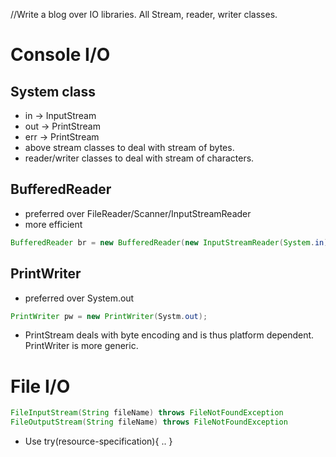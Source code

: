 //Write a blog over IO libraries. All Stream, reader, writer classes.
#  Console I/O
## System class
- in -> InputStream
- out -> PrintStream
- err -> PrintStream
- above stream classes to deal with stream of bytes.
- reader/writer classes to deal with stream of characters.

## BufferedReader
- preferred over FileReader/Scanner/InputStreamReader
- more efficient
```java
BufferedReader br = new BufferedReader(new InputStreamReader(System.in));
```

## PrintWriter
- preferred over System.out
```java
PrintWriter pw = new PrintWriter(Systm.out);
```
- PrintStream deals with byte encoding and is thus platform dependent. PrintWriter is more generic.

# File I/O
```java
FileInputStream(String fileName) throws FileNotFoundException
FileOutputStream(String fileName) throws FileNotFoundException
```
- Use try(resource-specification){ .. }

